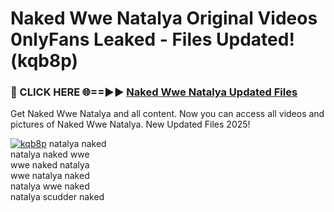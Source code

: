 # Naked Wwe Natalya Original Videos 0nlyFans Leaked - Files Updated! (kqb8p)

<h3>🔴 CLICK HERE 🌐==►► <a href="https://tinyurl.com/yckcrads" rel="nofollow">Naked Wwe Natalya Updated Files</a></h3>

Get Naked Wwe Natalya and all content. Now you can access all videos and pictures of Naked Wwe Natalya. New Updated Files 2025!

[![kqb8p](https://i.imgur.com/hpKpOFt.gif)](https://tinyurl.com/yckcrads)
natalya naked<br>
natalya naked wwe<br>
wwe naked natalya<br>
wwe natalya naked<br>
natalya wwe naked<br>
natalya scudder naked